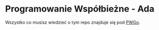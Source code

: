 # Programowanie Współbieżne - Ada
Wszystko co musisz wiedzieć o tym repo znajduje się pod [PWGo](https://github.com/Bartor/PWGo).

